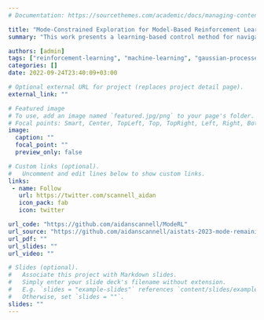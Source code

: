 ```yaml
---
# Documentation: https://sourcethemes.com/academic/docs/managing-content/

title: "Mode-Constrained Exploration for Model-Based Reinforcement Learning"
summary: "This work presents a learning-based control method for navigating to a target state in unknown, or partially unknown, multimodal dynamical systems. In particular, it develops a model-based reinforcement learning algorithm that can remain in a desired dynamics mode with high probability. For example, if some of the dynamics modes are believed to be inoperable."

authors: [admin]
tags: ["reinforcement-learning", "machine-learning", "gaussian-processes", "optimal-control", "robotics", "python", "TensorFlow", "GPflow", "research"]
categories: []
date: 2022-09-24T23:40:09+03:00

# Optional external URL for project (replaces project detail page).
external_link: ""

# Featured image
# To use, add an image named `featured.jpg/png` to your page's folder.
# Focal points: Smart, Center, TopLeft, Top, TopRight, Left, Right, BottomLeft, Bottom, BottomRight.
image:
  caption: ""
  focal_point: ""
  preview_only: false

# Custom links (optional).
#   Uncomment and edit lines below to show custom links.
links:
 - name: Follow
   url: https://twitter.com/scannell_aidan
   icon_pack: fab
   icon: twitter

url_code: "https://github.com/aidanscannell/ModeRL"
url_source: "https://github.com/aidanscannell/aistats-2023-mode-remaining-exploration"
url_pdf: ""
url_slides: ""
url_video: ""

# Slides (optional).
#   Associate this project with Markdown slides.
#   Simply enter your slide deck's filename without extension.
#   E.g. `slides = "example-slides"` references `content/slides/example-slides.md`.
#   Otherwise, set `slides = ""`.
slides: ""
---
```

